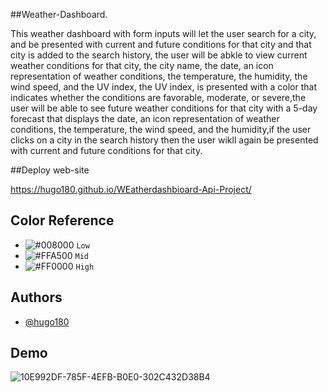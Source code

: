 
##Weather-Dashboard.

This weather dashboard with form inputs will let the user search for a city, and be presented with current and future conditions for that city and that city is added to the search history, the user will be abkle to view current weather conditions for that city, the city name, the date, an icon representation of weather conditions, the temperature, the humidity, the wind speed, and the UV index, the UV index, is presented with a color that indicates whether the conditions are favorable, moderate, or severe,the user will be able to see future weather conditions for that city with a 5-day forecast that displays the date, an icon representation of weather conditions, the temperature, the wind speed, and the humidity,if the user clicks on a city in the search history then the user wikll again be presented with current and future conditions for that city.

##Deploy web-site

https://hugo180.github.io/WEatherdashbioard-Api-Project/


## Color Reference

- ![#008000](https://via.placeholder.com/15/f03c15/000000?text=+) `Low`
- ![#FFA500](https://via.placeholder.com/15/c5f015/000000?text=+) `Mid`
- ![#FF0000](https://via.placeholder.com/15/1589F0/000000?text=+) `High`

## Authors

- [@hugo180](https://github.com/hugo180/WEatherdashbioard-Api-Project)


## Demo

![10E992DF-785F-4EFB-B0E0-302C432D38B4](https://user-images.githubusercontent.com/28612070/152929543-a56623d9-430b-4348-b4a2-1053d83e676c.gif)
